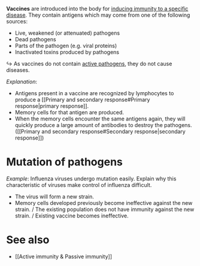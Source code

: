 **Vaccines** are introduced into the body for <u>inducing immunity to a specific disease</u>. They contain antigens which may come from one of the following sources:
- Live, <span class="hi-blue">weakened</span> (or attenuated) pathogens
- <span class="hi-green">Dead pathogens</span>
- Parts of the pathogen (e.g. viral proteins)
- Inactivated toxins produced by pathogens

↪️ As vaccines do not contain <u>active pathogens</u>, they do not cause diseases.

*Explanation*:
- <span class="hi-blue">Antigens</span> present in a vaccine are <span class="hi-green">recognized by lymphocytes</span> to produce a [[Primary and secondary response#Primary response|primary response]].
- <span class="hi-blue">Memory cells</span> for that antigen are produced.
- When the memory cells encounter the same antigens again, they will quickly  <span class="hi-green">produce a large amount of antibodies</span> to destroy the pathogens. ([[Primary and secondary response#Secondary response|secondary response]])

# Mutation of pathogens
*Example*: Influenza viruses undergo mutation easily. Explain why this characteristic of viruses make control of influenza difficult.
- The virus will form a <span class="hi-green">new strain</span>.
- <span class="hi-blue">Memory cells</span> developed previously <span class="hi-green">become ineffective</span> against the new strain. /
  The <span class="hi-blue">existing population</span> <span class="hi-green">does not have immunity</span> against the new strain. /
  <span class="hi-green">Existing vaccine becomes ineffective</span>.

# See also
- [[Active immunity & Passive immunity]]
